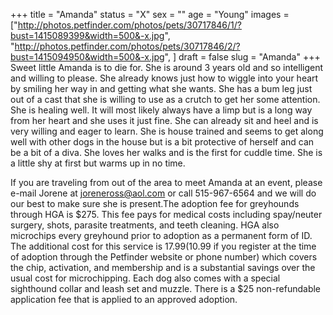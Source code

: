 +++
title = "Amanda"
status = "X"
sex = ""
age = "Young"
images = ["http://photos.petfinder.com/photos/pets/30717846/1/?bust=1415089399&width=500&-x.jpg",
"http://photos.petfinder.com/photos/pets/30717846/2/?bust=1415094950&width=500&-x.jpg",
]
draft = false
slug = "Amanda"
+++
Sweet little Amanda is to die for. She is around 3 years old and so intelligent and willing to please. She already knows just how to wiggle into your heart by smiling her way in and getting what she wants. She has a bum leg just out of a cast that she is willing to use as a crutch to get her some attention. She is healing well. It will most likely always have a limp but is a long way from her heart and she uses it just fine. She can already sit and heel and is very willing and eager to learn. She is house trained and seems to get along well with other dogs in the house but is a bit protective of herself and can be a bit of a diva. She loves her walks and is the first for cuddle time. She is a little shy at first but warms up in no time.

If you are traveling from out of the area to meet Amanda at an event, please e-mail Jorene at joreneross@aol.com or call 515-967-6564 and we will do our best to make sure she is present.The adoption fee for greyhounds through HGA is $275. This fee pays for medical costs including spay/neuter surgery, shots, parasite treatments, and teeth cleaning. HGA also microchips every greyhound prior to adoption as a permanent form of ID. The additional cost for this service is $17.99 ($10.99 if you register at the time of adoption through the Petfinder website or phone number) which covers the chip, activation, and membership and is a substantial savings over the usual cost for microchipping. Each dog also comes with a special sighthound collar and leash set and muzzle. There is a $25 non-refundable application fee that is applied to an approved adoption.
